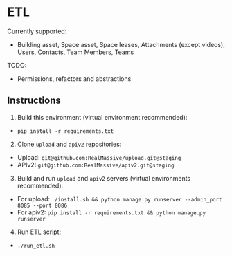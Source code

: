 # ETL
Currently supported:
 - Building asset, Space asset, Space leases, Attachments (except videos), Users, Contacts, Team Members, Teams

TODO:
 - Permissions, refactors and abstractions

## Instructions
1) Build this environment (virtual environment recommended):
  - `pip install -r requirements.txt`

2) Clone `upload` and `apiv2` repositories:
  - Upload: `git@github.com:RealMassive/upload.git@staging`
  - APIv2: `git@github.com:RealMassive/apiv2.git@staging`

3) Build and run `upload` and `apiv2` servers (virtual environments recommended):
  - For upload: `./install.sh && python manage.py runserver --admin_port 8085 --port 8086`
  - For apiv2: `pip install -r requirements.txt && python manage.py runserver`

4) Run ETL script:
  - `./run_etl.sh`

